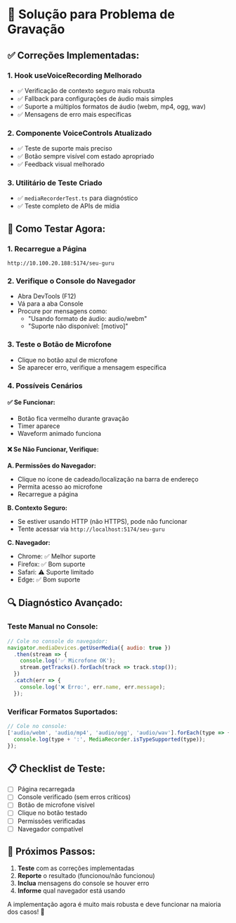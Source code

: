 # 🔧 Solução para Problema de Gravação

## ✅ Correções Implementadas:

### 1. **Hook useVoiceRecording Melhorado**
- ✅ Verificação de contexto seguro mais robusta
- ✅ Fallback para configurações de áudio mais simples
- ✅ Suporte a múltiplos formatos de áudio (webm, mp4, ogg, wav)
- ✅ Mensagens de erro mais específicas

### 2. **Componente VoiceControls Atualizado**
- ✅ Teste de suporte mais preciso
- ✅ Botão sempre visível com estado apropriado
- ✅ Feedback visual melhorado

### 3. **Utilitário de Teste Criado**
- ✅ `mediaRecorderTest.ts` para diagnóstico
- ✅ Teste completo de APIs de mídia

## 🚀 Como Testar Agora:

### 1. **Recarregue a Página**
```
http://10.100.20.188:5174/seu-guru
```

### 2. **Verifique o Console do Navegador**
- Abra DevTools (F12)
- Vá para a aba Console
- Procure por mensagens como:
  - "Usando formato de áudio: audio/webm"
  - "Suporte não disponível: [motivo]"

### 3. **Teste o Botão de Microfone**
- Clique no botão azul de microfone
- Se aparecer erro, verifique a mensagem específica

### 4. **Possíveis Cenários**

#### ✅ **Se Funcionar:**
- Botão fica vermelho durante gravação
- Timer aparece
- Waveform animado funciona

#### ❌ **Se Não Funcionar, Verifique:**

**A. Permissões do Navegador:**
- Clique no ícone de cadeado/localização na barra de endereço
- Permita acesso ao microfone
- Recarregue a página

**B. Contexto Seguro:**
- Se estiver usando HTTP (não HTTPS), pode não funcionar
- Tente acessar via `http://localhost:5174/seu-guru`

**C. Navegador:**
- Chrome: ✅ Melhor suporte
- Firefox: ✅ Bom suporte  
- Safari: ⚠️ Suporte limitado
- Edge: ✅ Bom suporte

## 🔍 Diagnóstico Avançado:

### Teste Manual no Console:
```javascript
// Cole no console do navegador:
navigator.mediaDevices.getUserMedia({ audio: true })
  .then(stream => {
    console.log('✅ Microfone OK');
    stream.getTracks().forEach(track => track.stop());
  })
  .catch(err => {
    console.log('❌ Erro:', err.name, err.message);
  });
```

### Verificar Formatos Suportados:
```javascript
// Cole no console:
['audio/webm', 'audio/mp4', 'audio/ogg', 'audio/wav'].forEach(type => {
  console.log(type + ':', MediaRecorder.isTypeSupported(type));
});
```

## 📋 Checklist de Teste:

- [ ] Página recarregada
- [ ] Console verificado (sem erros críticos)
- [ ] Botão de microfone visível
- [ ] Clique no botão testado
- [ ] Permissões verificadas
- [ ] Navegador compatível

## 🎯 Próximos Passos:

1. **Teste** com as correções implementadas
2. **Reporte** o resultado (funcionou/não funcionou)
3. **Inclua** mensagens do console se houver erro
4. **Informe** qual navegador está usando

A implementação agora é muito mais robusta e deve funcionar na maioria dos casos! 🎉





